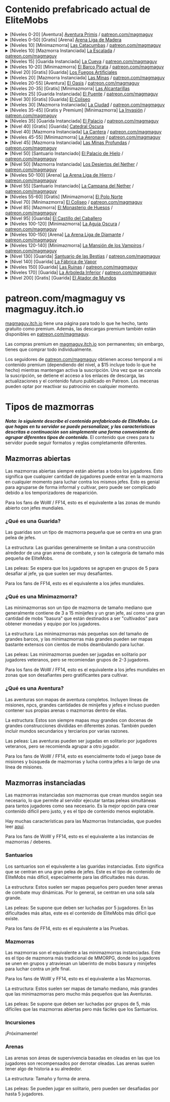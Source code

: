 # Contenido prefabricado actual de EliteMobs

<details>
<summary>[Niveles 0-20] [Aventura] <a href="https://magmaguy.itch.io/primis">Aventura Primis</a> / <a href="https://www.patreon.com/posts/adventure-primis-71274573">patreon.com/magmaguy</a></summary>

Este extenso mapa de aventura está repleto de misiones, botín y una variedad de mobs desafiantes, diseñado para sumergir
a los jugadores en el mundo de EliteMobs. A través de un juego atractivo, los jugadores aprenderán las mecánicas y
características de EliteMobs de una manera emocionante e interactiva. Los fanáticos de los MMORPG encontrarán la
experiencia familiar y cautivadora, con elementos que recuerdan a sus MMO favoritos.

<pre>
Información de EliteMobs:
Nivel(es) Recomendado(s): 0 - 20 - Contenido para un solo jugador
Jefes: 957 Regionales [200 Únicos + Refuerzos + Fases + Bloques Transitivos]
Modelos Personalizados: 11 (algunos actualmente no implementados, en progreso)
Objetos Únicos: 153
Cofres del Tesoro: 25 únicos
Misiones: 98
NPCs: 255 únicos
1 Arena
Dificultad: Se recomiendan dos jugadores
Tipo de Mapa: Mundo
Tipo de Encuentro: Aventura
Compatibilidad:
Versión de Minecraft: 1.18.1+
Versión de EliteMobs: 8.0.3+ Créditos: 69OzCanOfBepis, MagmaGuy, Matevagyok, Dalio, FrostCone
</pre>
</details>

<details>
<summary>[Niveles 0-50] [Gratis] [Arena] <a href="https://magmaguy.itch.io/em-free-content">Arena Liga de Madera</a></summary>

Nota: La Arena Liga de Madera está casi en su totalidad en el plugin predeterminado de EliteMobs, ¡solo necesitas
descargar el Centro del Gremio de Aventureros gratuito de [magmaguy.itch.io](https://magmaguy.itch.io/em-free-content)
para obtener la construcción!

<pre>
Información de EliteMobs:
Nivel(es) Recomendado(s): 0 - 50 - Contenido para un solo jugador
Jefes: 91 jefes únicos
Objetos Únicos: 27
Olas: 50
Compatibilidad:
Versión de Minecraft: 1.18.1+
Versión de EliteMobs: 8.0.3+ Créditos: 69OzCanOfBepis, MagmaGuy, Reino de Lotheridon
</pre>
</details>

<details>
<summary>[Niveles 10] [Minimazmorra] <a href="https://magmaguy.itch.io/elitemobs-catacombs">Las Catacumbas</a> / <a href="https://www.patreon.com/posts/lair-catacombs-62463772">patreon.com/magmaguy</a></summary>

¡A partir de EliteMobs 9.0.0, esta mazmorra se ha convertido en una mazmorra mundial!

<pre>
Información de EliteMobs:
Nivel(es) Recomendado(s): 10 - Contenido para grupos
Jefes: 4 Regionales [6 Únicos + Refuerzos + Tesoro]
Objetos Únicos: 6
Cofres del Tesoro: 1
Dificultad: Fácil
Tipo de Mapa: Mundo (Antes era Esquemático)
Tipo de Encuentro: Guarida
Compatibilidad:
Versión de Minecraft: 1.16.5+
Versión de EliteMobs: 7.3.13+
Créditos: Reino de Lotheridon y MagmaGuy
</pre>
</details>

<details>
<summary>[Niveles 10] [Mazmorra Instanciada] <a href="https://magmaguy.itch.io/elitemobs-theclimb">La Escalada</a> / <a href="https://www.patreon.com/magmaguy">patreon.com/magmaguy</a></summary>

Esta mazmorra es parte de la serie de mazmorras del Modo Historia. Los jugadores pueden embarcarse en misiones que tejen
una narrativa continua a través de las mazmorras, ofreciendo una historia cohesiva e inmersiva. ¡Los no muertos han
emergido de las minas de la montaña y han lanzado un ataque despiadado contra un pueblo pacífico!

<pre>
Información de EliteMobs:
Nivel(es) Recomendado(s): 10 - Contenido para grupos
Más información próximamente.
</pre>
</details>

<details>
<summary>[Niveles 15] [Guarida Instanciada] <a href="https://magmaguy.itch.io/elitemobs-thecave">La Cueva</a> / <a href="https://www.patreon.com/magmaguy">patreon.com/magmaguy</a></summary>

Esta mazmorra es parte de la serie de mazmorras del Modo Historia. Los jugadores pueden embarcarse en misiones que tejen
una narrativa continua a través de las mazmorras, ofreciendo una historia cohesiva e inmersiva. ¡Una formidable creación
de magma y llamas bloquea la entrada a las minas de la montaña!

<pre>
Información de EliteMobs:
Nivel(es) Recomendado(s): 15 - Contenido para grupos
Más información próximamente.
</pre>
</details>

<details>
<summary>[Niveles 10-20] [Minimazmorra] <a href="https://magmaguy.itch.io/elitemobs-pirate-ship">El Barco Pirata</a> / <a href="https://www.patreon.com/posts/minidungeon-ship-62464429">patreon.com/magmaguy</a></summary>

¡A partir de EliteMobs 9.0.0, esta mazmorra se ha convertido en una mazmorra mundial!

<pre>
Información de EliteMobs:
Nivel(es) Recomendado(s): 10-20 - Contenido para un solo jugador/dúo
Jefes: 28 Regionales [15 Únicos + Refuerzos + Fases]
Objetos Únicos: 36
Dificultad: Media
Tipo de Mapa: Mundo (Antes era Esquemático)
Tipo de Encuentro: Minimazmorra
Compatibilidad:
Versión de Minecraft: 1.16.5+
Versión de EliteMobs: 7.3.13+
Créditos: 69OzCanOfBepis, MagmaGuy
</pre>
</details>

<details>
<summary>[Nivel 20] [Gratis] [Guarida] <a href="https://magmaguy.itch.io/em-free-content">Los Fuegos Artificiales</a></summary>
<pre>
Información de EliteMobs:
Nivel(es) Recomendado(s): 20 - Contenido para grupos
Jefes: 1 Regional [5 Únicos + Refuerzos + Fases]
Objetos Personalizados: 3
Dificultad: Difícil
Tipo de Mapa: Mundo
Tipo de Encuentro: Guarida
Compatibilidad: Versión de Minecraft: 1.16.5+
Versión de EliteMobs: 7.3.13+
Créditos: MagmaGuy
</pre>
</details>

<details>
<summary>[Niveles 20] [Mazmorra Instanciada] <a href="https://magmaguy.itch.io/elitemobs-themines">Las Minas</a> / <a href="https://www.patreon.com/magmaguy">patreon.com/magmaguy</a></summary>

Esta mazmorra es parte de la serie de mazmorras del Modo Historia. Los jugadores pueden embarcarse en misiones que tejen
una narrativa continua a través de las mazmorras, ofreciendo una historia cohesiva e inmersiva. Desciende a las minas de
la montaña para descubrir la fuente de la horda de no muertos y la misteriosa fuerza que los impulsa.

<pre>
Información de EliteMobs:
Nivel(es) Recomendado(s): 20 - Contenido para grupos
Más información próximamente.
</pre>
</details>

<details>
<summary>[Niveles 20-55] [Aventura] <a href="https://magmaguy.itch.io/elitemobs-oasis">El Oasis</a> / <a href="https://www.patreon.com/posts/adventure-oasis-62464668">patreon.com/magmaguy</a></summary>

Para los jugadores que han completado el mapa de Aventura Primis, El Oasis es el siguiente paso perfecto en su viaje.
¡Ofrece mobs aún más desafiantes, una gran cantidad de misiones y una abundancia de botín increíble para descubrir!

<pre>
Información de EliteMobs:
Nivel(es) Recomendado(s): 20 - 55 - Contenido para un solo jugador
Jefes: 1495 Regionales [96 Únicos + Refuerzos + Fases + Bloques Transitivos]
Objetos Únicos: 62
Cofres del Tesoro: 23 únicos
Dificultad: Se puede jugar en solitario
Tipo de Mapa: Mundo
Tipo de Encuentro: Aventura
Compatibilidad:
Versión de Minecraft: 1.16.5+
Versión de EliteMobs: 7.3.13+
Créditos: 69OzCanOfBepis, MagmaGuy
</pre>
</details>

<details>
<summary>[Niveles 20-35] [Gratis] [Minimazmorra] <a href="https://magmaguy.itch.io/em-free-content">Las Alcantarillas</a></summary>
<pre>
Información de EliteMobs:
Nivel(es) Recomendado(s): 20 - 35 - Contenido para un solo jugador/dúo
Jefes: 280 Regionales [29 Únicos + Refuerzos + Tesoro]
Objetos Únicos: 10
Cofres del Tesoro: 2 únicos
Dificultad: Media
Tipo de Mapa: Mundo
Tipo de Encuentro: Minimazmorra
Compatibilidad:
Versión de Minecraft: 1.16.5+
Versión de EliteMobs: 7.3.13+
Créditos: 69OzCanOfBepis, MagmaGuy
</pre>
</details>

<details>
<summary>[Niveles 25] [Guarida Instanciada] <a href="https://magmaguy.itch.io/elitemobs-thebridge">El Puente</a> / <a href="https://www.patreon.com/magmaguy">patreon.com/magmaguy</a></summary>

Esta mazmorra es parte de la serie de mazmorras del Modo Historia. Los jugadores pueden embarcarse en misiones que tejen
una narrativa continua a través de las mazmorras, ofreciendo una historia cohesiva e inmersiva. Más allá de las minas de
la montaña se encuentra una antigua ciudad subterránea enana. Sin embargo, antes de llegar a ella, una formidable
construcción, un guardián que ha protegido un puente durante siglos, se interpone en el camino.

<pre>
Información de EliteMobs:
Nivel(es) Recomendado(s): 25 - Contenido para grupos
Más información próximamente.
</pre>
</details>

<details>
<summary>[Nivel 30] [Gratis] [Guarida] <a href="https://magmaguy.itch.io/em-free-content">El Coliseo</a></summary>
<pre>
Información de EliteMobs:
Nivel(es) Recomendado(s): 30 - Contenido para grupos
Jefes: 1 Regional [12 Únicos + Refuerzos + Fases]
Objetos Únicos: 5
Dificultad: Difícil
Tipo de Mapa: Mundo
Tipo de Encuentro: Guarida
Compatibilidad:
Versión de Minecraft: 1.16.5+
Versión de EliteMobs: 7.3.13+
Créditos: 69OzCanOfBepis, MagmaGuy
</pre>
</details>

<details>
<summary>[Niveles 30] [Mazmorra Instanciada] <a href="https://magmaguy.itch.io/elitemobs-thebridge">La Ciudad</a> / <a href="https://www.patreon.com/magmaguy">patreon.com/magmaguy</a></summary>

Esta mazmorra es parte de la serie de mazmorras del Modo Historia. Los jugadores pueden embarcarse en misiones que tejen
una narrativa continua a través de las mazmorras, ofreciendo una historia cohesiva e inmersiva. En lo profundo del
subsuelo se encuentra una antigua ciudad enana, cuyos antiguos habitantes enanos ahora deambulan por las calles,
enloquecidos por una fuerza desconocida. Se les ha concedido la vida eterna, pero no son no muertos. ¿Qué hay detrás de
este inquietante fenómeno?

<pre>
Información de EliteMobs:
Nivel(es) Recomendado(s): 30 - Contenido para grupos
Más información próximamente.
</pre>
</details>

<details>
<summary>[Niveles 35-45] [Gratis y Premium] [Minimazmorra] <a href="https://magmaguy.itch.io/the-invasion">La Invasión</a> / <a href="https://www.patreon.com/posts/minidungeon-62491284">patreon.com/magmaguy</a></summary>

¡A partir de EliteMobs 9.0.0, esta mazmorra se ha convertido en una mazmorra mundial!

<pre>
Información de EliteMobs (versión Premium):
Nivel(es) Recomendado(s): 35 - 45
Jefes: 141 Regionales [39 Únicos + Refuerzos + Cofres del Tesoro]
Objetos Únicos: 13
Dificultad: Media
Tipo de Mapa: Mundo (Antes era Esquemático)
Tipo: Minimazmorra
Compatibilidad: Versión de Minecraft: 1.17.1+
Versión de EliteMobs: 7.3.13+
Créditos: 69OzCanOfBepis, MagmaGuy
</pre>
</details>

<details>
<summary>[Niveles 35] [Guarida Instanciada] <a href="https://magmaguy.itch.io/elitemobs-thepalace">El Palacio</a> / <a href="https://www.patreon.com/magmaguy">patreon.com/magmaguy</a></summary>

Esta mazmorra es parte de la serie de mazmorras del Modo Historia. Los jugadores pueden embarcarse en misiones que tejen
una narrativa continua a través de las mazmorras, ofreciendo una historia cohesiva e inmersiva. En lo profundo de la
ciudad enana, dentro del palacio, reside su monarca loco. Un poder oscuro y antinatural emana del monarca, acompañado de
tenues y espeluznantes campanadas que resuenan por los pasillos.

<pre>
Información de EliteMobs:
Nivel(es) Recomendado(s): 35 - Contenido para grupos
Más información próximamente.
</pre>
</details>

<details>
<summary>[Nivel 40] [Gratis] [Guarida] <a href="https://magmaguy.itch.io/em-free-content">Catedral Oscura</a></summary>

¡A partir de EliteMobs 9.0.0, esta mazmorra se ha convertido en una mazmorra mundial!

<pre>
Información de EliteMobs:
Nivel(es) Recomendado(s): 40 - Contenido para grupos
Jefes: 1 Regional [2 Únicos + Refuerzos]
Objetos Únicos: 1 Dificultad: Difícil
Tipo de Mapa: Mundo (Antes era Esquemático)
Tipo de Encuentro: Guarida
Compatibilidad:
Versión de Minecraft: 1.16.5+
Versión de EliteMobs: 7.3.13+
Créditos: 69OzCanOfBepis, MagmaGuy
</pre>
</details>

<details>
<summary>[Nivel 40] [Mazmorra Instanciada] <a href="https://magmaguy.itch.io/elitemobs-thequarry">La Cantera</a> / <a href="https://www.patreon.com/magmaguy">patreon.com/magmaguy</a></summary>

Esta mazmorra es parte de la serie de mazmorras del Modo Historia. Los jugadores pueden embarcarse en misiones que tejen
una narrativa continua a través de las mazmorras, ofreciendo una historia cohesiva e inmersiva. En medio de abundantes
minerales e innumerables gemas, los enanos se han adentrado en la tierra en busca de riquezas. Sube al ascensor para
explorar hasta dónde se extiende esta cantera y adónde lleva. Cuidado con los locos excavadores enanos, mineros y
lanzadores de hechizos reales que todavía deambulan por estas profundidades.

<pre>
Información de EliteMobs:
Nivel(es) Recomendado(s): 40 - Contenido para grupos
Más información próximamente.
</pre>
</details>

<details>
<summary>[Niveles 45-55] [Minimazmorra] <a href="https://magmaguy.itch.io/elitemobs-airship">La Aeronave</a> / <a href="https://www.patreon.com/posts/minidungeon-62491142">patreon.com/magmaguy</a></summary>

¡A partir de EliteMobs 9.0.0, esta mazmorra se ha convertido en una mazmorra mundial!

<pre>
Información de EliteMobs:
Nivel(es) Recomendado(s): 45 - 55
Jefes: 67 Regionales [13 Únicos + Refuerzos]
Objetos Únicos: 15
Dificultad: Media
Tipo de Mapa: Mundo (Antes era Esquemático)
Tipo de Encuentro: Minimazmorra
Compatibilidad:
Versión de Minecraft: 1.16.5+
Versión de EliteMobs: 7.3.13+
Créditos: Reino de Lotheridon, 69OzCanOfBepis
</pre>
</details>

<details>
<summary>[Nivel 45] [Mazmorra Instanciada] <a href="https://magmaguy.itch.io/elitemobs-thedeepmines">Las Minas Profundas</a> / <a href="https://www.patreon.com/magmaguy">patreon.com/magmaguy</a></summary>

Esta mazmorra es parte de la serie de mazmorras del Modo Historia. Los jugadores pueden embarcarse en misiones que tejen
una narrativa continua a través de las mazmorras, ofreciendo una historia cohesiva e inmersiva. El ascensor de la
cantera llega a su límite, pero más allá se encuentran las minas profundas donde la codicia de los enanos los ha
llevado. Estas minas se extienden hasta el mismo Nether, donde una poderosa entidad del reino del Nether acecha en las
sombras.

<pre>
Información de EliteMobs:
Nivel(es) Recomendado(s): 45 - Contenido para grupos
Más información próximamente.
</pre>
</details>

<details>
<summary>[Nivel 50] [Santuario Instanciado] <a href="https://magmaguy.itch.io/frost-palace-sanctum">El Palacio de Hielo</a> / <a href="https://www.patreon.com/posts/72982655">patreon.com/magmaguy</a></summary>

Un desafío perfecto para un grupo de jugadores ansiosos por poner a prueba sus habilidades, ingenio y cualquier conocimiento de EliteMobs que hayan adquirido.
¡Una pelea de jefes que no será fácil de olvidar!

<pre>
Información de EliteMobs:
Nivel(es) Recomendado(s): 50
Jefes: 1 Regional [11 Únicos + Refuerzos + Fases]
Objetos Únicos: 36
Poderes Únicos: 6
Modelos Personalizados: 5 (3 jefes, 2 objetos)
Dificultad: Normal + Difícil + Mítico
Tipo de Mapa: Mundo
Tipo de Encuentro: Santuario
Compatibilidad: Versión de Minecraft: 1.18.2+
Versión de EliteMobs: 8.3.1+
Créditos: Dalio - Mapa, Agnet75 - Música, MagmaGuy
</pre>
</details>

<details>
<summary>[Nivel 50] [Mazmorra Instanciada] <a href="https://magmaguy.itch.io/elitemobs-thenetherwastes">Los Desiertos del Nether</a> / <a href="https://www.patreon.com/magmaguy">patreon.com/magmaguy</a></summary>

Esta mazmorra es parte de la serie de mazmorras del Modo Historia. Los jugadores pueden embarcarse en misiones que tejen
una narrativa continua a través de las mazmorras, ofreciendo una historia cohesiva e inmersiva. En los Desiertos del
Nether, un reino desconocido para todos, criaturas desconocidas del nether deambulan por sus desolados caminos. Desde su
corazón, resuena una resonancia inquietante, puntuada por el extraño tañido de una campana, un sonido antinatural que
inquieta a todos los que lo escuchan.

<pre>
Información de EliteMobs:
Nivel(es) Recomendado(s): 50 - Contenido para grupos
Más información próximamente.
</pre>
</details>

<details>
<summary>[Niveles 50-100] [Arena] <a href="https://magmaguy.itch.io/arena-iron-league-arena">La Arena Liga de Hierro</a> / <a href="https://www.patreon.com/posts/arena-iron-arena-76940965">patreon.com/magmaguy</a></summary>
<pre>
Información de EliteMobs:
Nivel(es) Recomendado(s): 50 - 100 - Se recomienda grupo
Jefes: 91 Únicos
Objetos Únicos: 27
Dificultad: Difícil
Tipo de Mapa: Mundo
Tipo de Encuentro: Arena
Compatibilidad: Versión de Minecraft: 1.18.2+
Versión de EliteMobs: 8.3.8+
Créditos: Frostcone, MagmaGuy, Delio
</pre>
</details>

<details>
<summary>[Nivel 55] [Santuario Instanciado] <a href="https://magmaguy.itch.io/elitemobs-thenetherbell">La Campana del Nether</a> / <a href="https://www.patreon.com/magmaguy">patreon.com/magmaguy</a></summary>

Esta mazmorra es parte de la serie de mazmorras del Modo Historia. Los jugadores pueden embarcarse en misiones que tejen
una narrativa continua a través de las mazmorras, ofreciendo una historia cohesiva e inmersiva. En lo profundo del
Nether, donde nadie debería pisar, yace una escena inquietante de muerte y decadencia. Criaturas del vacío,
inimaginables incluso en pesadillas, acechan en estas tierras abandonadas. En el corazón de esta desolación se alza una
grotesca creación, nacida de las energías colapsadas del Nether durante siglos, una abominación conocida como la Campana
del Vacío. Su incesante repique y campanadas tejen una promesa siniestra en las mentes de quienes la escuchan,
tentándolos con riquezas y poderes inimaginables. Su resonancia resuena profundamente, una presencia inquietante que se
niega a ser sacudida.

<pre>
Información de EliteMobs:
Nivel(es) Recomendado(s): 55 - Se recomienda grupo
Jefes: 27 Únicos
Objetos Únicos: 30
Poderes Personalizados: 15
Dificultad: 3 dificultades diferentes: ¡Normal, Difícil y Mítico!
Tipo de Mapa: Mundo Instanciado
Tipo de Encuentro: Santuario
Compatibilidad:
Versión de Minecraft: 1.21+
Versión de EliteMobs: 9.0.2+
Créditos: Frostcone, MagmaGuy, Dali_
</pre>
</details>

<details>
<summary>[Niveles 55-60] [Gratis] [Minimazmorra] <a href="https://magmaguy.itch.io/em-free-content">El Polo Norte</a></summary>

Una mazmorra perfecta para agregar a tu servidor para la temporada navideña, capturando el espíritu invernal y poniendo
a todos en el ambiente festivo.

<pre>
Información de EliteMobs:
Nivel(es) Recomendado(s): 55 - 60 - Contenido para un solo jugador/dúo
Jefes: 47 Regionales [8 Únicos + Refuerzos + Fases + Tesoro]
Objetos Únicos: 7
Dificultad: Media
Tipo de Mapa: Mundo
Tipo de Encuentro: Minimazmorra
Compatibilidad:
Versión de Minecraft: 1.16.5+
Versión de EliteMobs: 7.3.0+
Créditos: 69OzCanOfBepis, MagmaGuy
</pre>
</details>

<details>
<summary>[Nivel 70] [Minimazmorra] <a href="https://magmaguy.itch.io/elitemobs-colosseum">El Coliseo</a> / <a href="https://www.patreon.com/posts/lair-colosseum-62465500">patreon.com/magmaguy</a></summary>

¡A partir de EliteMobs 9.0.0, esta mazmorra se ha convertido en una mazmorra mundial!

<pre>
Nivel(es) Recomendado(s): 70 - Contenido para grupos
Jefes: 10 Regionales [7 Únicos + Refuerzos + Fases]
Objetos Únicos: 3
Dificultad: Difícil
Tipo de Mapa: Mundo (Antes era Esquemático)
Tipo de Encuentro: Guarida
Compatibilidad:
Versión de Minecraft: 1.16.5+
Versión de EliteMobs: 7.3.13+
Créditos: Maldini y MagmaGuy
</pre>
</details>

<details>
<summary>[Nivel 85] [Mazmorra] <a href="https://magmaguy.itch.io/dungeon-bone-monastery">El Monasterio de Huesos</a> / <a href="https://www.patreon.com/posts/dungeon-bone-76941562">patreon.com/magmaguy</a></summary>

Algo terrible está sucediendo en el monasterio. ¡Los monjes han sido expulsados, y hay rumores de no muertos despiadados
y esqueletos que deambulan por los terrenos!

<pre>
Información de EliteMobs:
Nivel(es) Recomendado(s): 85
Jefes: 29 Únicos
Objetos Únicos: 87
Dificultad: Difícil
Tipo de Mapa: Mundo
Tipo de Encuentro: Mazmorra
Compatibilidad: Versión de Minecraft: 1.18.2+
Versión de EliteMobs: 8.3.8+
Créditos: Matevagyok, 69OzCanOfBepis, MagmaGuy
</pre>
</details>

<details>
<summary>[Nivel 95] [Guarida] <a href="#">El Castillo del Caballero</a></summary>

¿Te atreves a desafiar a los caballeros y a su antiguo líder, Carlomagno?

<pre>
Información de EliteMobs:
Nivel(es) Recomendado(s): 95
Jefes: 15 Regionales [12 Únicos + Refuerzos + Fases]
Objetos Únicos: 6
Dificultad: Difícil
Tipo de Mapa: Mundo
Tipo de Encuentro: Guarida
Compatibilidad:
Versión de Minecraft: 1.18.2+
Versión de EliteMobs: 8.3.8+
Créditos: MagmaGuy, FrostCone, Matevagyok
</pre>
</details>

<details>
<summary>[Niveles 100-120] [Minimazmorra] <a href="https://magmaguy.itch.io/elitemobs-the-dark-spire">La Aguja Oscura</a> / <a href="https://www.patreon.com/posts/minidungeon-dark-62465765">patreon.com/magmaguy</a></summary>

La Aguja Oscura espera en lo profundo del Nether. Estas bestias no son mobs comunes del Nether, ¡ten cuidado!

<pre>
Información de EliteMobs:
Nivel(es) Recomendado(s): 100 - 120
Jefes: 184 Regionales [27 Únicos + Refuerzos + Fases + Tesoro]
Objetos Únicos: 12
Cofres del Tesoro: 17 únicos
Dificultad: Difícil
Tipo de Mapa: Mundo
Tipo de Encuentro: Minimazmorra
Compatibilidad:
Versión de Minecraft: 1.16.5+
Versión de EliteMobs: 7.3.13+
Créditos: 69OzCanOfBepis
</pre>
</details>

<details>
<summary>[Niveles 100-150] [Arena] <a href="https://magmaguy.itch.io/elitemobs-diamondarena">La Arena Liga de Diamante</a> / <a href="https://www.patreon.com/posts/lair-catacombs-62463772">patreon.com/magmaguy</a></summary>
<pre>
Información de EliteMobs:
Nivel(es) Recomendado(s): 100-150 - Contenido para grupos
Más información próximamente.
</pre>
</details>

<details>
<summary>[Niveles 120-140] [Minimazmorra] <a href="https://magmaguy.itch.io/the-vampire-manor">La Mansión de los Vampiros</a> / <a href="https://www.patreon.com/posts/minidungeon-62465872">patreon.com/magmaguy</a></summary>

¡A partir de EliteMobs 9.0.0, esta mazmorra se ha convertido en una mazmorra mundial!

<pre>
Información de EliteMobs:
Nivel(es) Recomendado(s): 120-140
Jefes: 116 Regionales [55 Únicos + Refuerzos + Fases + Cofres del Tesoro]
Objetos Únicos: 11
Dificultad: Media
Tipo de Mapa: Mundo (Antes era Esquemático)
Tipo de Encuentro: Minimazmorra
Compatibilidad:
Versión de Minecraft: 1.17.1+
Versión de EliteMobs: 7.3.13+
Créditos: 69OzCanOfBepis, MagmaGuy
</pre>
</details>
<details>
<summary>[Nivel 130] [Guarida] <a href="https://magmaguy.itch.io/beasts-sanctuary">Santuario de las Bestias</a> / <a href="https://www.patreon.com/posts/lair-beasts-74854707">patreon.com/magmaguy</a></summary>

Una bestia monstruosa se ha refugiado en un pueblo cercano, transformando a sus residentes en cascarones sin mente.
¿Eres lo suficientemente valiente como para enfrentar a la criatura en batalla y ahuyentarla?

<pre>
Nivel(es) Recomendado(s): 130 - Contenido para grupos
Jefes: 13 Regionales [12 Únicos + Refuerzos + Fases]
Objetos Únicos: 4
Dificultad: Difícil
Tipo de Mapa: Mundo
Tipo de Encuentro: Guarida
Compatibilidad: Versión de Minecraft: 1.18.1+
Versión de EliteMobs: 8.3.1+
Créditos: Frostcone
</pre>
</details>

<details>
<summary>[Nivel 140] [Guarida] <a href="https://magmaguy.itch.io/em-free-content">La Fábrica de Vapor</a></summary>

¿Qué son estas criaturas y qué han forjado? Han creado un ser de engranajes y metal, con una mente que puede pensar pero
nunca sentir. Se posa en lo alto de la aguja de relojería, esperando el momento en que la vida despierte sus fríos ojos
de acero.

<pre>
Información de EliteMobs:
Nivel(es) Recomendado(s): 140
Jefes: 8 Regionales [11 Únicos + Refuerzos + Fases]
Objetos Únicos: 7
Dificultad: Difícil
Tipo de Mapa: Mundo
Tipo de Encuentro: Guarida
Compatibilidad:
Versión de Minecraft: 1.18.2+
Versión de EliteMobs: 8.3.8+
Créditos: MagmaGuy, FrostCone
</pre>
</details>

<details>
<summary>[Niveles 150] [Guarida] <a href="https://magmaguy.itch.io/the-ruins">Las Ruinas</a> / <a href="https://www.patreon.com/posts/lair-ruins-62465993">patreon.com/magmaguy</a></summary>

¡A partir de EliteMobs 9.0.0, esta mazmorra se ha convertido en una mazmorra mundial!

<pre>
Información de EliteMobs:
Nivel(es) Recomendado(s): 150
Jefes: 1 Regional [3 Únicos + Refuerzos + Fases]
Objetos Únicos: 1
Dificultad: Muy Difícil
Tipo de Mapa: Mundo (Antes era Esquemático)
Tipo de Encuentro: Guarida
Compatibilidad:
Versión de Minecraft: 1.17.1+
Versión de EliteMobs: 7.3.6+
</pre>
</details>

<details>
<summary>[Niveles 170] [Guarida] <a href="https://magmaguy.itch.io/under-grove">La Arboleda Inferior</a> / <a href="https://www.patreon.com/posts/lair-under-grove-74854772">patreon.com/magmaguy</a></summary>

Algo ha ido terriblemente mal en esta arboleda que antes era amigable. Un ser poderoso se ha instalado, alimentando un
rencor que parece más allá de cualquier esperanza de curación.

<pre>
Nivel(es) Recomendado(s): 170 - Contenido para grupos
Jefes: 25 Regionales [7 Únicos + Refuerzos + Fases]
Objetos Únicos: 4
Dificultad: Difícil
Tipo de Mapa: Mundo
Tipo de Encuentro: Guarida
Compatibilidad: Versión de Minecraft: 1.18.1+
Versión de EliteMobs: 8.3.1+
Créditos: Frostcone
</pre>
</details>

<details>
<summary>[Nivel 200] [Gratis] [Guarida] <a href="https://magmaguy.itch.io/em-free-content">El Atador de Mundos</a></summary>

La prueba definitiva, la guarida definitiva: un jefe diferente a cualquier otro visto antes, intocado por las armas,
impermeable a las armaduras. Sus alas dominan el viento, su aliento oscurece el abismo y sus garras parten montañas.
¿Pueden los jugadores reunir el coraje para enfrentar a este antiguo y temible dragón oscuro en la batalla? Después de
conquistar todo lo demás en EliteMobs, ¡el desafío final espera!

<pre>
Información de EliteMobs:
Nivel(es) Recomendado(s): 200
Jefes: 1 Regional [17 Únicos + Refuerzos + Fases]
Objetos Únicos: 1
Dificultad: Difícil
Tipo de Mapa: Mundo
Tipo de Encuentro: Guarida
Compatibilidad:
Versión de Minecraft: 1.16.5+
Versión de EliteMobs: 7.3.13+
Créditos: 69OzCanOfBepis, MagmaGuy
</pre>
</details>

# patreon.com/magmaguy vs magmaguy.itch.io

[magmaguy.itch.io](https://magmaguy.itch.io/) tiene una página para todo lo que he hecho, tanto gratuito como premium.
Además, las descargas premium también están disponibles en [patreon.com/magmaguy](https://www.patreon.com/magmaguy).

Las compras premium en [magmaguy.itch.io](https://magmaguy.itch.io/) son permanentes; sin embargo, tienes que comprar
todo individualmente.

Los seguidores de [patreon.com/magmaguy](https://www.patreon.com/magmaguy) obtienen acceso temporal a mi contenido
premium (dependiendo del nivel, a $15 incluye todo lo que he hecho) mientras mantengan activa la suscripción. Una vez
que se cancela la suscripción, se detiene el acceso a los enlaces de descarga, las actualizaciones y el contenido futuro
publicado en Patreon. Los mecenas pueden optar por reactivar su patrocinio en cualquier momento.

# Tipos de mazmorras

***Nota: lo siguiente describe el contenido prefabricado de EliteMobs. Lo que hagas en tu servidor se puede
personalizar, y las características descritas a continuación son simplemente una forma conveniente de agrupar diferentes
tipos de contenido.*** El contenido que crees para tu servidor puede seguir formatos y reglas completamente diferentes.

## Mazmorras abiertas

Las mazmorras abiertas siempre están abiertas a todos los jugadores. Esto significa que cualquier cantidad de jugadores
puede entrar en la mazmorra en cualquier momento para luchar contra los mismos jefes. Esto es genial para agruparse de
forma informal y cultivar, pero puede ser complicado debido a los temporizadores de reaparición.

Para los fans de WoW / FF14, esto es el equivalente a las zonas de mundo abierto con jefes mundiales.

### ¿Qué es una Guarida?

Las guaridas son un tipo de mazmorra pequeña que se centra en una gran pelea de jefes.

La estructura: Las guaridas generalmente se limitan a una construcción alrededor de una gran arena de combate, y son la
categoría de tamaño más pequeña de EliteMobs.

Las peleas: Se espera que los jugadores se agrupen en grupos de 5 para desafiar al jefe, ya que suelen ser muy
desafiantes.

Para los fans de FF14, esto es el equivalente a los jefes mundiales.

### ¿Qué es una Minimazmorra?

Las minimazmorras son un tipo de mazmorra de tamaño mediano que generalmente contiene de 3 a 15 minijefes y un gran
jefe, así como una gran cantidad de mobs "basura" que están destinados a ser "cultivados" para obtener monedas y equipo
por los jugadores.

La estructura: Las minimazmorras más pequeñas son del tamaño de grandes barcos, y las minimazmorras más grandes pueden
ser mapas bastante extensos con cientos de mobs deambulando para luchar.

Las peleas: Las minimazmorras pueden ser jugadas en solitario por jugadores veteranos, pero se recomiendan grupos de 2-3
jugadores.

Para los fans de WoW / FF14, esto es el equivalente a los jefes mundiales en zonas que son desafiantes pero
gratificantes para cultivar.

### ¿Qué es una Aventura?

Las aventuras son mapas de aventura completos. Incluyen líneas de misiones, npcs, grandes cantidades de minijefes y
jefes e incluso pueden contener sus propias arenas o mazmorras dentro de ellas.

La estructura: Estos son siempre mapas muy grandes con docenas de grandes construcciones divididas en diferentes zonas.
También pueden incluir mundos secundarios y terciarios por varias razones.

Las peleas: Las aventuras pueden ser jugadas en solitario por jugadores veteranos, pero se recomienda agrupar a otro
jugador.

Para los fans de WoW / FF14, esto es esencialmente todo el juego base de misiones y búsqueda de mazmorras y lucha contra
jefes a lo largo de una línea de misiones.

## Mazmorras instanciadas

Las mazmorras instanciadas son mazmorras que crean mundos según sea necesario, lo que permite al servidor ejecutar
tantas peleas simultáneas para tantos jugadores como sea necesario. Es la mejor opción para crear contenido difícil pero
justo, y es el tipo de contenido menos explotable.

Hay muchas características para las Mazmorras Instanciadas, que puedes
leer [aquí]($language$/elitemobs/instanced_dungeon_difficulty.md&section=how-it-works).

Para los fans de WoW y FF14, esto es el equivalente a las instancias de mazmorras / deberes.

### Santuarios

Los santuarios son el equivalente a las guaridas instanciadas. Esto significa que se centran en una gran pelea de jefes.
Este es el tipo de contenido de EliteMobs más difícil, especialmente para las dificultades más duras.

La estructura: Estos suelen ser mapas pequeños pero pueden tener arenas de combate muy dinámicas. Por lo general, se
centran en una sola sala grande.

Las peleas: Se supone que deben ser luchadas por 5 jugadores. En las dificultades más altas, este es el contenido de
EliteMobs más difícil que existe.

Para los fans de FF14, esto es el equivalente a las Pruebas.

### Mazmorras

Las mazmorras son el equivalente a las minimazmorras instanciadas. Este es el tipo de mazmorra más tradicional de
MMORPG, donde los jugadores se unen en grupos y atraviesan un laberinto de mobs basura y minijefes para luchar contra un
jefe final.

Para los fans de WoW y FF14, esto es el equivalente a las Mazmorras.

La estructura: Estos suelen ser mapas de tamaño mediano, más grandes que las minimazmorras pero mucho más pequeños que
las Aventuras.

Las peleas: Se supone que deben ser luchadas por grupos de 5, más difíciles que las mazmorras abiertas pero más fáciles
que los Santuarios.

### Incursiones

¡Próximamente!

### Arenas

Las arenas son áreas de supervivencia basadas en oleadas en las que los jugadores son recompensados por derrotar
oleadas. Las arenas suelen tener algo de historia a su alrededor.

La estructura: Tamaño y forma de arena.

Las peleas: Se pueden jugar en solitario, pero pueden ser desafiadas por hasta 5 jugadores.
